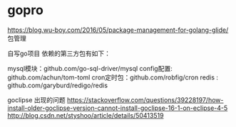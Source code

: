 # gopro

https://blog.wu-boy.com/2016/05/package-management-for-golang-glide/ 包管理





自写go项目
依赖的第三方包有如下：

mysql模块：github.com/go-sql-driver/mysql
config配置: github.com/achun/tom-toml
cron定时包：github.com/robfig/cron
redis : github.com/garyburd/redigo/redis

goclipse 出现的问题 https://stackoverflow.com/questions/39228197/how-install-older-goclipse-version-cannot-install-goclipse-16-1-on-eclipse-4-5
http://blog.csdn.net/styshoo/article/details/50413519
